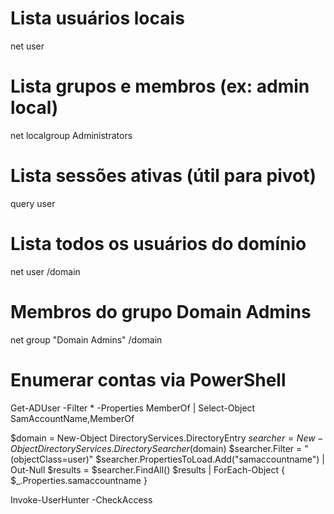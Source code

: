 # Lista usuários locais
net user

# Lista grupos e membros (ex: admin local)
net localgroup Administrators

# Lista sessões ativas (útil para pivot)
query user


# Lista todos os usuários do domínio
net user /domain

# Membros do grupo Domain Admins
net group "Domain Admins" /domain

# Enumerar contas via PowerShell
Get-ADUser -Filter * -Properties MemberOf | Select-Object SamAccountName,MemberOf

$domain = New-Object DirectoryServices.DirectoryEntry
$searcher = New-Object DirectoryServices.DirectorySearcher($domain)
$searcher.Filter = "(objectClass=user)"
$searcher.PropertiesToLoad.Add("samaccountname") | Out-Null
$results = $searcher.FindAll()
$results | ForEach-Object { $_.Properties.samaccountname }

Invoke-UserHunter -CheckAccess
